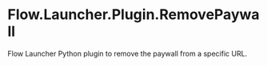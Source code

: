 # Flow.Launcher.Plugin.RemovePaywall
Flow Launcher Python plugin to remove the paywall from a specific URL.
